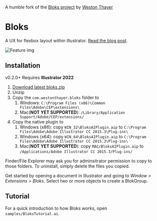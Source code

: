 A humble fork of the [Bloks project](https://github.com/WestonThayer/Bloks) by [Weston Thayer](https://github.com/WestonThayer)

# Bloks

A UX for flexbox layout within Illustrator. [Read the blog post](http://westonthayer.com/writing/2016/07/27/layout-experiments-in-adobe-illustrator/).

![Feature img](https://raw.githubusercontent.com/WestonThayer/Bloks/master/feature.png)

## Installation

v0.2.0+ Requires **Illustrator 2022**

1. [Download latest bloks.zip](https://github.com/wcork/Bloks/releases/download/v0.2.0/bloks-v0.2.0.zip)
2. Unzip
3. Copy the `com.westonthayer.bloks` folder to
    1. Windows: `C:\Program Files (x86)\Common Files\Adobe\CEP\extensions\`
    2. Mac(**NOT YET SUPPORTED**): `/Library/Application Support/Adobe/CEP/extensions/`
4. Copy the native plugin to
    1. Windows (x86): copy `WIN_32\BloksAIPlugin.aip` to `C:\Program Files\Adobe\Adobe Illustrator CC 2015.3\Plug-ins\`
    2. Windows (x64): copy `WIN_64\BloksAIPlugin.aip` to `C:\Program Files\Adobe\Adobe Illustrator CC 2015.3\Plug-ins\`
    3. Mac(**NOT YET SUPPORTED**): copy `MAC/BloksAIPlugin.aip` to `/Applications/Adobe Illustrator CC 2015.3/Plug-ins/`

Finder/File Explorer may ask you for adminsitrator permission to copy to those folders. To uninstall, simply delete the files you copied.

Get started by opening a document in Illustrator and going to *Window > Extensions > Bloks*. Select two or more objects to create a BlokGroup.

## Tutorial

For a quick introduction to how Bloks works, open `samples/BloksTutorial.ai`.
